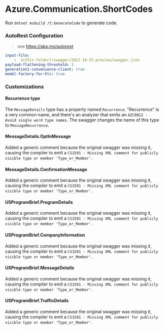 # Azure.Communication.ShortCodes

Run `dotnet msbuild /t:GenerateCode` to generate code.

### AutoRest Configuration
> see https://aka.ms/autorest
``` yaml
input-file:
    -  $(this-folder)/swagger/2021-10-25-preview/swagger.json
payload-flattening-threshold: 3
generation1-convenience-client: true
model-factory-for-hlc: true
```

### Customizations
#### Recurrence type
The `MessageDetails` type has a property named `Recurrence`. "Recurrence" is a very common name, and there's an analyzer that emits an `AZC0012 - Avoid single word type names`. The swagger changes the name of this type to `MessageRecurrence`.

#### MessageDetails.OptInMessage
Added a generic comment because the original swagger was missing it, causing the compiler to emit a `CS1591 - Missing XML comment for publicly visible type or member 'Type_or_Member'`.

#### MessageDetails.ConfirmationMessage
Added a generic comment because the original swagger was missing it, causing the compiler to emit a `CS1591 - Missing XML comment for publicly visible type or member 'Type_or_Member'`.

#### USProgramBrief.ProgramDetails
Added a generic comment because the original swagger was missing it, causing the compiler to emit a `CS1591 - Missing XML comment for publicly visible type or member 'Type_or_Member'`.

#### USProgramBrief.CompanyInformation
Added a generic comment because the original swagger was missing it, causing the compiler to emit a `CS1591 - Missing XML comment for publicly visible type or member 'Type_or_Member'`.

#### USProgramBrief.MessageDetails
Added a generic comment because the original swagger was missing it, causing the compiler to emit a `CS1591 - Missing XML comment for publicly visible type or member 'Type_or_Member'`.

#### USProgramBrief.TrafficDetails
Added a generic comment because the original swagger was missing it, causing the compiler to emit a `CS1591 - Missing XML comment for publicly visible type or member 'Type_or_Member'`.
